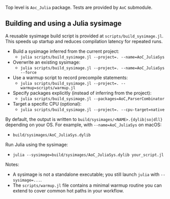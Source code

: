 Top level is `Aoc_Julia` package.
Tests are provided by `AoC` submodule.

## Building and using a Julia sysimage

A reusable sysimage build script is provided at `scripts/build_sysimage.jl`. This speeds up startup and reduces compilation latency for repeated runs.

- Build a sysimage inferred from the current project:
  - `julia scripts/build_sysimage.jl --project=. --name=AoC_JuliaSys`
- Overwrite an existing sysimage:
  - `julia scripts/build_sysimage.jl --project=. --name=AoC_JuliaSys --force`
- Use a warmup script to record precompile statements:
  - `julia scripts/build_sysimage.jl --project=. --warmup=scripts/warmup.jl`
- Specify packages explicitly (instead of inferring from the project):
  - `julia scripts/build_sysimage.jl --packages=AoC,ParserCombinator`
- Target a specific CPU (optional):
  - `julia scripts/build_sysimage.jl --project=. --cpu-target=native`

By default, the output is written to `build/sysimages/<NAME>.{dylib|so|dll}` depending on your OS. For example, with `--name=AoC_JuliaSys` on macOS:
- `build/sysimages/AoC_JuliaSys.dylib`

Run Julia using the sysimage:
- `julia --sysimage=build/sysimages/AoC_JuliaSys.dylib your_script.jl`

Notes:
- A sysimage is not a standalone executable; you still launch `julia` with `--sysimage=...`.
- The `scripts/warmup.jl` file contains a minimal warmup routine you can extend to cover common hot paths in your workflow.
